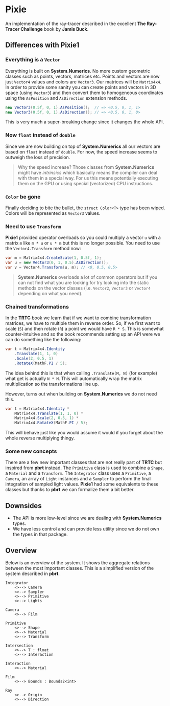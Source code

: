 # Pixie
An implementation of the ray-tracer described in the excellent **The Ray-Tracer 
Challenge** book by **Jamis Buck**.

## Differences with Pixie1
### Everything is a `Vector`
Everything is built on **System.Numerics**. No more custom geometric classes 
such as points, vectors, matrices etc. Points and vectors are now just `Vector4`
values and colors are `Vector3`. Our matrices will be `Matrix4x4`. In order to 
provide some sanity you can create points and vectors in 3D space 
(using `Vector3`) and then convert them to homogeneous coordinates using the 
`AsPosition` and `AsDirection` extension methods.
```csharp
new Vector3(0.5f, 0, 1).AsPosition();  // => <0.5, 0, 1, 1>
new Vector3(0.5f, 0, 1).AsDirection(); // => <0.5, 0, 1, 0>
```

This is very much a super-breaking change since it changes the whole API.

### Now `float` instead of `double`
Since we are now building on top of **System.Numerics** all our vectors are
based on `float` instead of `double`. For now, the speed increase seems to
outweigh the loss of precision.

> Why the speed increase? Those classes from **System.Numerics** might have 
> *intrinsics* which basically means the compiler can deal with them in a
> special way. For us this means potentially executing them on the GPU or
> using special (vectorized) CPU instructions.
 
### `Color` be gone
Finally deciding to bite the bullet, the `struct Color<T>` type has been wiped.
Colors will be represented as `Vector3` values.

### Need to use `Transform`
**Pixie1** provided operator overloads so you could multiply a vector `u` with
a matrix `m` like `m * u` or `u * m` but this is no longer possible. You need
to use the `Vector4.Transform` method now:
```csharp
var m = Matrix4x4.CreateScale(1, 0.5f, 1);
var u = new Vector3(0, 1, 0.5).AsDirection();
var v = Vector4.Transform(u, m); // <0, 0.5, 0.5>
```

> **System.Numerics** overloads a lot of common operators but if you can not
> find what you are looking for try looking into the static methods on the
> vector classes (i.e. `Vector2`, `Vector3` or `Vector4` depending on what you
> need).

### Chained transformations
In the **TRTC** book we learn that if we want to combine transformation
matrices, we have to multiple them in reverse order. So, if we first want to
scale (`S`) and then rotate (`R`) a point we would have `R * S`. This is
somewhat counter-intuitive and so the book recommends setting up an API were
we can do something like the following:
```csharp
var t = Matrix4x4.Identity
    .Translate(1, 1, 0)
    .Scale(2, 0.5, 1)
    .RotateX(MathF.PI / 5);
```

The idea behind this is that when calling `.Translate(M, N)` (for example) what
get is actually `N * M`. This will automatically wrap the matrix multiplication
so the transformations line up.

However, turns out when building on **System.Numerics** we do not need this.
```csharp
var t = Matrix4x4.Identity *
    Matrix4x4.Translate(1, 1, 0) *
    Matrix4x4.Scale(2, 0.5, 1) *
    Matrix4x4.RotateX(MathF.PI / 5);
```

This will behave just like you would assume it would if you forget about the
whole reverse multiplying thingy.

### Some new concepts
There are a few new important classes that are not really part of **TRTC** but
inspired from **pbrt** instead. The `Primitive` class is used to combine a 
`Shape`, a `Material` and a `Transform`. The `Integrator` class uses a 
`Primitive`, a `Camera`, an array of `Light` instances and a `Sampler` to 
perform the final integration of sampled light values. **Pixie1** had some
equivalents to these classes but thanks to **pbrt** we can formalize them a bit 
better.

## Downsides
* The API is more low-level since we are dealing with **System.Numerics** types.
* We have less control and can provide less utility since we do not own the 
types in that package.

## Overview
Below is an overview of the system. It shows the aggregate relations between
the most important classes. This is a simplified version of the system 
described in **pbrt**.
```
Integrator 
    <>--> Camera
    <>--> Sampler
    <>--> Primitive
    <>--> Lights

Camera
    <>--> Film

Primitive
    <>--> Shape
    <>--> Material
    <>--> Transform

Intersection
    <>--> T : float
    <>--> Interaction

Interaction
    <>--> Material

Film
    <>--> Bounds : Bounds2<int>

Ray
    <>--> Origin
    <>--> Direction
```